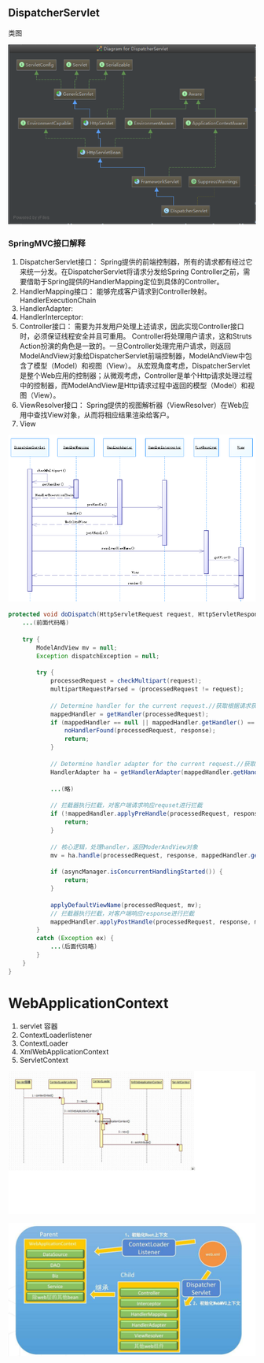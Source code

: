 
## DispatcherServlet
类图

![springmvc-DispatcherServlet](./img/springmvc-dispatcherservlet.png) 

### SpringMVC接口解释
1.	DispatcherServlet接口：
	Spring提供的前端控制器，所有的请求都有经过它来统一分发。在DispatcherServlet将请求分发给Spring Controller之前，需要借助于Spring提供的HandlerMapping定位到具体的Controller。
2.	HandlerMapping接口：
	能够完成客户请求到Controller映射。HandlerExecutionChain
3.	HandlerAdapter:
4.	HandlerInterceptor:
5.	Controller接口：
	需要为并发用户处理上述请求，因此实现Controller接口时，必须保证线程安全并且可重用。
	Controller将处理用户请求，这和Struts Action扮演的角色是一致的。一旦Controller处理完用户请求，则返回ModelAndView对象给DispatcherServlet前端控制器，ModelAndView中包含了模型（Model）和视图（View）。
	从宏观角度考虑，DispatcherServlet是整个Web应用的控制器；从微观考虑，Controller是单个Http请求处理过程中的控制器，而ModelAndView是Http请求过程中返回的模型（Model）和视图（View）。
6.	ViewResolver接口：
	Spring提供的视图解析器（ViewResolver）在Web应用中查找View对象，从而将相应结果渲染给客户。
7. View

![springmvc-dispatcherservlet-dodispatch.png](./img/springmvc-dispatcherservlet-dodispatch.png "springmvc-dispatcherservlet-dodispatch.png") 

```java
protected void doDispatch(HttpServletRequest request, HttpServletResponse response) throws Exception {
    ...(前面代码略)
 
    try {
        ModelAndView mv = null;
        Exception dispatchException = null;
 
        try {
            processedRequest = checkMultipart(request);
            multipartRequestParsed = (processedRequest != request);
 
            // Determine handler for the current request.//获取根据请求获取handler
            mappedHandler = getHandler(processedRequest);
            if (mappedHandler == null || mappedHandler.getHandler() == null) {
                noHandlerFound(processedRequest, response);
                return;
            }
 
            // Determine handler adapter for the current request.//获取handler适配器
            HandlerAdapter ha = getHandlerAdapter(mappedHandler.getHandler());
 
            ...(略)
                     
            // 拦截器执行拦截，对客户端请求响应requset进行拦截
            if (!mappedHandler.applyPreHandle(processedRequest, response)) {
                return;
            }
 
            // 核心逻辑，处理handler，返回ModerAndView对象
            mv = ha.handle(processedRequest, response, mappedHandler.getHandler());
 
            if (asyncManager.isConcurrentHandlingStarted()) {
                return;
            }
            
            applyDefaultViewName(processedRequest, mv);
            // 拦截器执行拦截，对客户端响应response进行拦截
            mappedHandler.applyPostHandle(processedRequest, response, mv);
        }
        catch (Exception ex) {
            ...(后面代码略)
        }
    }
}　
```

# WebApplicationContext

1.	servlet 容器
2.	ContextLoaderlistener
3.	ContextLoader
4.	XmlWebApplicationContext
5.	ServletContext

![spring-mvc-context-start.jpg](./img/spring-mvc-context-start.jpg) 

![spring-mvc-start.jpg](./img/spring-mvc-start.jpg) 